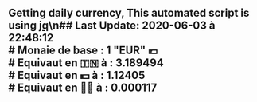 ## Getting daily currency, This automated script is using [jq](https://stedolan.github.io/jq/)\n## Last Update:  2020-06-03 à 22:48:12 </br># Monaie de base : 1 "EUR" 💶 </br> # Equivaut en 🇹🇳 à :  3.189494 </br> # Equivaut en 💵 à : 1.12405</br> # Equivaut en 🐱‍💻 à :  0.000117
